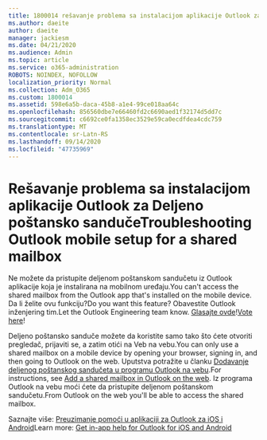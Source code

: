 ```yaml
---
title: 1800014 rešavanje problema sa instalacijom aplikacije Outlook za Deljeno poštansko sanduče
ms.author: daeite
author: daeite
manager: jackiesm
ms.date: 04/21/2020
ms.audience: Admin
ms.topic: article
ms.service: o365-administration
ROBOTS: NOINDEX, NOFOLLOW
localization_priority: Normal
ms.collection: Adm_O365
ms.custom: 1800014
ms.assetid: 598e6a5b-daca-45b8-a1e4-99ce018aa64c
ms.openlocfilehash: 856560dbe7e66460fd2c6690aed1f32174d5dd7c
ms.sourcegitcommit: c6692ce0fa1358ec3529e59ca0ecdfdea4cdc759
ms.translationtype: MT
ms.contentlocale: sr-Latn-RS
ms.lasthandoff: 09/14/2020
ms.locfileid: "47735969"
---
```

# <a name="troubleshooting-outlook-mobile-setup-for-a-shared-mailbox"></a><span data-ttu-id="83e59-102">Rešavanje problema sa instalacijom aplikacije Outlook za Deljeno poštansko sanduče</span><span class="sxs-lookup"><span data-stu-id="83e59-102">Troubleshooting Outlook mobile setup for a shared mailbox</span></span>

<span data-ttu-id="83e59-103">Ne možete da pristupite deljenom poštanskom sandučetu iz Outlook aplikacije koja je instalirana na mobilnom uređaju.</span><span class="sxs-lookup"><span data-stu-id="83e59-103">You can't access the shared mailbox from the Outlook app that's installed on the mobile device.</span></span> <span data-ttu-id="83e59-104">Da li želite ovu funkciju?</span><span class="sxs-lookup"><span data-stu-id="83e59-104">Do you want this feature?</span></span> <span data-ttu-id="83e59-105">Obavestite Outlook inženjering tim.</span><span class="sxs-lookup"><span data-stu-id="83e59-105">Let the Outlook Engineering team know.</span></span> <span data-ttu-id="83e59-106">[Glasajte ovde](https://go.microsoft.com/fwlink/?linked=862116)!</span><span class="sxs-lookup"><span data-stu-id="83e59-106">[Vote here](https://go.microsoft.com/fwlink/?linked=862116)!</span></span>
  
<span data-ttu-id="83e59-107">Deljeno poštansko sanduče možete da koristite samo tako što ćete otvoriti pregledač, prijaviti se, a zatim otići na Veb na vebu.</span><span class="sxs-lookup"><span data-stu-id="83e59-107">You can only use a shared mailbox on a mobile device by opening your browser, signing in, and then going to Outlook on the web.</span></span> <span data-ttu-id="83e59-108">Uputstva potražite u članku [Dodavanje deljenog poštanskog sandučeta u programu Outlook na vebu](https://support.office.com/article/add-a-shared-mailbox-to-outlook-on-the-web-98b5a90d-4e38-415d-a030-f09a4cd28207).</span><span class="sxs-lookup"><span data-stu-id="83e59-108">For instructions, see [Add a shared mailbox in Outlook on the web](https://support.office.com/article/add-a-shared-mailbox-to-outlook-on-the-web-98b5a90d-4e38-415d-a030-f09a4cd28207).</span></span> <span data-ttu-id="83e59-109">Iz programa Outlook na vebu moći ćete da pristupite deljenom poštanskom sandučetu.</span><span class="sxs-lookup"><span data-stu-id="83e59-109">From Outlook on the web you'll be able to access the shared mailbox.</span></span>
  
<span data-ttu-id="83e59-110">Saznajte više: [Preuzimanje pomoći u aplikaciji za Outlook za iOS i Android](https://support.office.com/article/Get-in-app-help-for-Outlook-for-iOS-and-Android-218a22d1-9fa5-4889-b689-de1c63493243)</span><span class="sxs-lookup"><span data-stu-id="83e59-110">Learn more: [Get in-app help for Outlook for iOS and Android](https://support.office.com/article/Get-in-app-help-for-Outlook-for-iOS-and-Android-218a22d1-9fa5-4889-b689-de1c63493243)</span></span>
  

